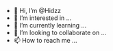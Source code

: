 - 👋 Hi, I’m @Hidzz
- 👀 I’m interested in ...
- 🌱 I’m currently learning ...
- 💞️ I’m looking to collaborate on ...
- 📫 How to reach me ...

<!---
Hidzz/Hidzz is a ✨ special ✨ repository because its `README.md` (this file) appears on your GitHub profile.
You can click the Preview link to take a look at your changes.
--->
